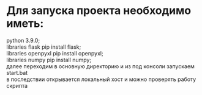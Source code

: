 # Для запуска проекта необходимо иметь:
python 3.9.0;<br>
libraries flask   pip install flask;<br>
libraries openpyxl pip install openpyxl;<br>
libraries numpy   pip install numpy;<br>
далее переходим в основную директорию и из под консоли запускаем start.bat<br>
в последствии открывается локальный хост и можно проверять работу скрипта 




